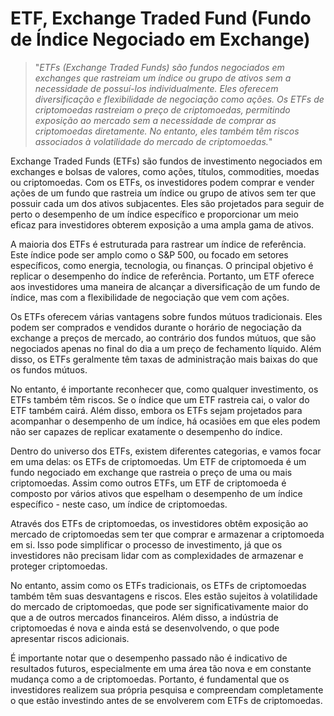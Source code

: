 # ETF, Exchange Traded Fund (Fundo de Índice Negociado em Exchange)

>"*ETFs (Exchange Traded Funds) são fundos negociados em exchanges que rastreiam um índice ou grupo de ativos sem a necessidade de possuí-los individualmente. Eles oferecem diversificação e flexibilidade de negociação como ações. Os ETFs de criptomoedas rastreiam o preço de criptomoedas, permitindo exposição ao mercado sem a necessidade de comprar as criptomoedas diretamente. No entanto, eles também têm riscos associados à volatilidade do mercado de criptomoedas.*"

Exchange Traded Funds (ETFs) são fundos de investimento negociados em exchanges e bolsas de valores, como ações, títulos, commodities, moedas ou criptomoedas. Com os ETFs, os investidores podem comprar e vender ações de um fundo que rastreia um índice ou grupo de ativos sem ter que possuir cada um dos ativos subjacentes. Eles são projetados para seguir de perto o desempenho de um índice específico e proporcionar um meio eficaz para investidores obterem exposição a uma ampla gama de ativos.

A maioria dos ETFs é estruturada para rastrear um índice de referência. Este índice pode ser amplo como o S&P 500, ou focado em setores específicos, como energia, tecnologia, ou finanças. O principal objetivo é replicar o desempenho do índice de referência. Portanto, um ETF oferece aos investidores uma maneira de alcançar a diversificação de um fundo de índice, mas com a flexibilidade de negociação que vem com ações.

Os ETFs oferecem várias vantagens sobre fundos mútuos tradicionais. Eles podem ser comprados e vendidos durante o horário de negociação da exchange a preços de mercado, ao contrário dos fundos mútuos, que são negociados apenas no final do dia a um preço de fechamento líquido. Além disso, os ETFs geralmente têm taxas de administração mais baixas do que os fundos mútuos.

No entanto, é importante reconhecer que, como qualquer investimento, os ETFs também têm riscos. Se o índice que um ETF rastreia cai, o valor do ETF também cairá. Além disso, embora os ETFs sejam projetados para acompanhar o desempenho de um índice, há ocasiões em que eles podem não ser capazes de replicar exatamente o desempenho do índice.

Dentro do universo dos ETFs, existem diferentes categorias, e vamos focar em uma delas: os ETFs de criptomoedas. Um ETF de criptomoeda é um fundo negociado em exchange que rastreia o preço de uma ou mais criptomoedas. Assim como outros ETFs, um ETF de criptomoeda é composto por vários ativos que espelham o desempenho de um índice específico - neste caso, um índice de criptomoedas.

Através dos ETFs de criptomoedas, os investidores obtêm exposição ao mercado de criptomoedas sem ter que comprar e armazenar a criptomoeda em si. Isso pode simplificar o processo de investimento, já que os investidores não precisam lidar com as complexidades de armazenar e proteger criptomoedas.

No entanto, assim como os ETFs tradicionais, os ETFs de criptomoedas também têm suas desvantagens e riscos. Eles estão sujeitos à volatilidade do mercado de criptomoedas, que pode ser significativamente maior do que a de outros mercados financeiros. Além disso, a indústria de criptomoedas é nova e ainda está se desenvolvendo, o que pode apresentar riscos adicionais.

É importante notar que o desempenho passado não é indicativo de resultados futuros, especialmente em uma área tão nova e em constante mudança como a de criptomoedas. Portanto, é fundamental que os investidores realizem sua própria pesquisa e compreendam completamente o que estão investindo antes de se envolverem com ETFs de criptomoedas.

